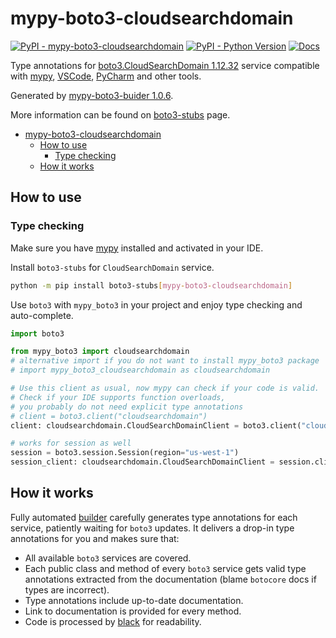 # mypy-boto3-cloudsearchdomain

[![PyPI - mypy-boto3-cloudsearchdomain](https://img.shields.io/pypi/v/mypy-boto3-cloudsearchdomain.svg?color=blue)](https://pypi.org/project/mypy-boto3-cloudsearchdomain)
[![PyPI - Python Version](https://img.shields.io/pypi/pyversions/mypy-boto3-cloudsearchdomain.svg?color=blue)](https://pypi.org/project/mypy-boto3-cloudsearchdomain)
[![Docs](https://img.shields.io/readthedocs/mypy-boto3-builder.svg?color=blue)](https://mypy-boto3-builder.readthedocs.io/)

Type annotations for
[boto3.CloudSearchDomain 1.12.32](https://boto3.amazonaws.com/v1/documentation/api/1.12.32/reference/services/cloudsearchdomain.html#CloudSearchDomain) service
compatible with [mypy](https://github.com/python/mypy), [VSCode](https://code.visualstudio.com/),
[PyCharm](https://www.jetbrains.com/pycharm/) and other tools.

Generated by [mypy-boto3-buider 1.0.6](https://github.com/vemel/mypy_boto3_builder).

More information can be found on [boto3-stubs](https://pypi.org/project/boto3-stubs/) page.

- [mypy-boto3-cloudsearchdomain](#mypy-boto3-cloudsearchdomain)
  - [How to use](#how-to-use)
    - [Type checking](#type-checking)
  - [How it works](#how-it-works)

## How to use

### Type checking

Make sure you have [mypy](https://github.com/python/mypy) installed and activated in your IDE.

Install `boto3-stubs` for `CloudSearchDomain` service.

```bash
python -m pip install boto3-stubs[mypy-boto3-cloudsearchdomain]
```

Use `boto3` with `mypy_boto3` in your project and enjoy type checking and auto-complete.

```python
import boto3

from mypy_boto3 import cloudsearchdomain
# alternative import if you do not want to install mypy_boto3 package
# import mypy_boto3_cloudsearchdomain as cloudsearchdomain

# Use this client as usual, now mypy can check if your code is valid.
# Check if your IDE supports function overloads,
# you probably do not need explicit type annotations
# client = boto3.client("cloudsearchdomain")
client: cloudsearchdomain.CloudSearchDomainClient = boto3.client("cloudsearchdomain")

# works for session as well
session = boto3.session.Session(region="us-west-1")
session_client: cloudsearchdomain.CloudSearchDomainClient = session.client("cloudsearchdomain")

```

## How it works

Fully automated [builder](https://github.com/vemel/mypy_boto3_builder) carefully generates
type annotations for each service, patiently waiting for `boto3` updates. It delivers
a drop-in type annotations for you and makes sure that:

- All available `boto3` services are covered.
- Each public class and method of every `boto3` service gets valid type annotations
  extracted from the documentation (blame `botocore` docs if types are incorrect).
- Type annotations include up-to-date documentation.
- Link to documentation is provided for every method.
- Code is processed by [black](https://github.com/psf/black) for readability.